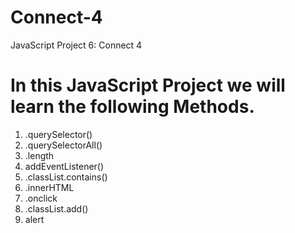 # Connect-4
JavaScript Project 6: Connect 4

# In this JavaScript Project we will learn the following Methods.
1. .querySelector()
2. .querySelectorAll()
3. .length
4. addEventListener()
5. .classList.contains()
6. .innerHTML
7. .onclick
8. .classList.add()
9. alert

